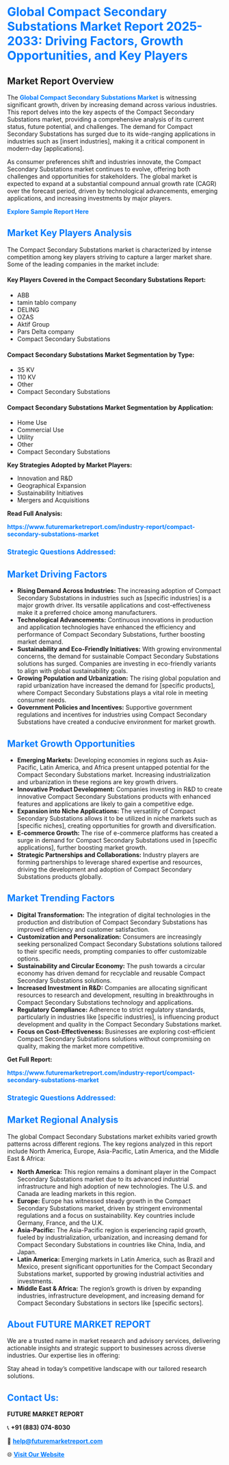 <h1 style="color: #007BFF;">Global Compact Secondary Substations Market Report 2025-2033: Driving Factors, Growth Opportunities, and Key Players</h1>

<section id="overview">
<h2>Market Report Overview</h2>
<p>The <a href="https://www.futuremarketreport.com/industry-report/compact-secondary-substations-market" style="color: #007BFF; text-decoration: none;"><strong>Global Compact Secondary Substations Market</strong></a> is witnessing significant growth, driven by increasing demand across various industries. This report delves into the key aspects of the Compact Secondary Substations market, providing a comprehensive analysis of its current status, future potential, and challenges. The demand for Compact Secondary Substations has surged due to its wide-ranging applications in industries such as [insert industries], making it a critical component in modern-day [applications].</p>
<p>As consumer preferences shift and industries innovate, the Compact Secondary Substations market continues to evolve, offering both challenges and opportunities for stakeholders. The global market is expected to expand at a substantial compound annual growth rate (CAGR) over the forecast period, driven by technological advancements, emerging applications, and increasing investments by major players.</p>
</section>

<section id="overview">
<p><a href="https://www.futuremarketreport.com/request-sample/reportId=99660" style="color: #007BFF; text-decoration: none;"><strong>Explore Sample Report Here</strong></a></p>
</section>

<section id="key-players">
<h2 style="color: #007BFF;">Market Key Players Analysis</h2>
<p>The Compact Secondary Substations market is characterized by intense competition among key players striving to capture a larger market share. Some of the leading companies in the market include:</p>
<h4>Key Players Covered in the Compact Secondary Substations Report:</h4>
<ul><li>ABB</li><li>tamin tablo company</li><li>DELING</li><li>OZAS</li><li>Aktif Group</li><li>Pars Delta company</li><li>Compact Secondary Substations</li></ul>
<h4>Compact Secondary Substations Market Segmentation by Type:</h4>
<ul><li>35 KV</li><li>110 KV</li><li>Other</li><li>Compact Secondary Substations</li></ul>

<h4>Compact Secondary Substations Market Segmentation by Application:</h4>
<ul><li>Home Use</li><li>Commercial Use</li><li>Utility</li><li>Other</li><li>Compact Secondary Substations</li></ul>
<p><strong>Key Strategies Adopted by Market Players:</strong></p>
<ul>
<li>Innovation and R&D</li>
<li>Geographical Expansion</li>
<li>Sustainability Initiatives</li>
<li>Mergers and Acquisitions</li>
</ul>
</section>

<section>
<p><strong>Read Full Analysis: </strong></p><a href="https://www.futuremarketreport.com/industry-report/compact-secondary-substations-market" style="color: #007BFF; text-decoration: none;"><strong>https://www.futuremarketreport.com/industry-report/compact-secondary-substations-market</strong></a>
<h3 style="color: #007BFF;">Strategic Questions Addressed:</h3>
</section>

<section id="driving-factors">
<h2 style="color: #007BFF;">Market Driving Factors</h2>
<ul>
<li><strong>Rising Demand Across Industries:</strong> The increasing adoption of Compact Secondary Substations in industries such as [specific industries] is a major growth driver. Its versatile applications and cost-effectiveness make it a preferred choice among manufacturers.</li>
<li><strong>Technological Advancements:</strong> Continuous innovations in production and application technologies have enhanced the efficiency and performance of Compact Secondary Substations, further boosting market demand.</li>
<li><strong>Sustainability and Eco-Friendly Initiatives:</strong> With growing environmental concerns, the demand for sustainable Compact Secondary Substations solutions has surged. Companies are investing in eco-friendly variants to align with global sustainability goals.</li>
<li><strong>Growing Population and Urbanization:</strong> The rising global population and rapid urbanization have increased the demand for [specific products], where Compact Secondary Substations plays a vital role in meeting consumer needs.</li>
<li><strong>Government Policies and Incentives:</strong> Supportive government regulations and incentives for industries using Compact Secondary Substations have created a conducive environment for market growth.</li>
</ul>
</section>

<section id="growth-opportunities">
<h2 style="color: #007BFF;">Market Growth Opportunities</h2>
<ul>
<li><strong>Emerging Markets:</strong> Developing economies in regions such as Asia-Pacific, Latin America, and Africa present untapped potential for the Compact Secondary Substations market. Increasing industrialization and urbanization in these regions are key growth drivers.</li>
<li><strong>Innovative Product Development:</strong> Companies investing in R&D to create innovative Compact Secondary Substations products with enhanced features and applications are likely to gain a competitive edge.</li>
<li><strong>Expansion into Niche Applications:</strong> The versatility of Compact Secondary Substations allows it to be utilized in niche markets such as [specific niches], creating opportunities for growth and diversification.</li>
<li><strong>E-commerce Growth:</strong> The rise of e-commerce platforms has created a surge in demand for Compact Secondary Substations used in [specific applications], further boosting market growth.</li>
<li><strong>Strategic Partnerships and Collaborations:</strong> Industry players are forming partnerships to leverage shared expertise and resources, driving the development and adoption of Compact Secondary Substations products globally.</li>
</ul>
</section>

<section id="trending-factors">
<h2 style="color: #007BFF;">Market Trending Factors</h2>
<ul>
<li><strong>Digital Transformation:</strong> The integration of digital technologies in the production and distribution of Compact Secondary Substations has improved efficiency and customer satisfaction.</li>
<li><strong>Customization and Personalization:</strong> Consumers are increasingly seeking personalized Compact Secondary Substations solutions tailored to their specific needs, prompting companies to offer customizable options.</li>
<li><strong>Sustainability and Circular Economy:</strong> The push towards a circular economy has driven demand for recyclable and reusable Compact Secondary Substations solutions.</li>
<li><strong>Increased Investment in R&D:</strong> Companies are allocating significant resources to research and development, resulting in breakthroughs in Compact Secondary Substations technology and applications.</li>
<li><strong>Regulatory Compliance:</strong> Adherence to strict regulatory standards, particularly in industries like [specific industries], is influencing product development and quality in the Compact Secondary Substations market.</li>
<li><strong>Focus on Cost-Effectiveness:</strong> Businesses are exploring cost-efficient Compact Secondary Substations solutions without compromising on quality, making the market more competitive.</li>
</ul>
</section>

<section>
<p><strong>Get Full Report: </strong></p><a href="https://www.futuremarketreport.com/industry-report/compact-secondary-substations-market" style="color: #007BFF; text-decoration: none;"><strong>https://www.futuremarketreport.com/industry-report/compact-secondary-substations-market</strong></a>
<h3 style="color: #007BFF;">Strategic Questions Addressed:</h3>
</section>


<section id="regional-analysis">
<h2 style="color: #007BFF;">Market Regional Analysis</h2>
<p>The global Compact Secondary Substations market exhibits varied growth patterns across different regions. The key regions analyzed in this report include North America, Europe, Asia-Pacific, Latin America, and the Middle East & Africa:</p>
<ul>
<li><strong>North America:</strong> This region remains a dominant player in the Compact Secondary Substations market due to its advanced industrial infrastructure and high adoption of new technologies. The U.S. and Canada are leading markets in this region.</li>
<li><strong>Europe:</strong> Europe has witnessed steady growth in the Compact Secondary Substations market, driven by stringent environmental regulations and a focus on sustainability. Key countries include Germany, France, and the U.K.</li>
<li><strong>Asia-Pacific:</strong> The Asia-Pacific region is experiencing rapid growth, fueled by industrialization, urbanization, and increasing demand for Compact Secondary Substations in countries like China, India, and Japan.</li>
<li><strong>Latin America:</strong> Emerging markets in Latin America, such as Brazil and Mexico, present significant opportunities for the Compact Secondary Substations market, supported by growing industrial activities and investments.</li>
<li><strong>Middle East & Africa:</strong> The region’s growth is driven by expanding industries, infrastructure development, and increasing demand for Compact Secondary Substations in sectors like [specific sectors].</li>
</ul>
</section>

<footer>
<h2 style="color: #007BFF;">About FUTURE MARKET REPORT</h2>
<p>We are a trusted name in market research and advisory services, delivering actionable insights and strategic support to businesses across diverse industries. Our expertise lies in offering:</p>

<p>Stay ahead in today’s competitive landscape with our tailored research solutions.</p>

<h2 style="color: #007BFF;">Contact Us:</h2>
<p><strong>FUTURE MARKET REPORT</strong></p>
<p>📞 <strong>+91 (883) 074-8030</strong></p>
<p>📧 <strong><a href="mailto:help@futuremarketreport.com" style="color: #007BFF;">help@futuremarketreport.com</a></strong></p>
<p>🌐 <strong><a href="https://www.futuremarketreport.com/" style="color: #007BFF;">Visit Our Website</a></strong></p>
</footer>
